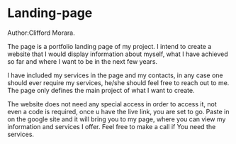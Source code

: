 # Landing-page

Author:Clifford Morara.

The page is a portfolio landing page of my project. I intend to create a website that I would display information about myself, what I have achieved so far and where I want to be in the next few years.

I have included my services in the page and my contacts, in any case one should ever require my services, he/she should feel free to reach out to me. The page only defines the main project of what I want to create.

The website does not need any special access in order to access it, not even a code is required, once u have the live link, you are set to go. Paste in on the google site and it will bring you to my page, where you can view my information and services I offer. Feel free to make a call if You need the services.

